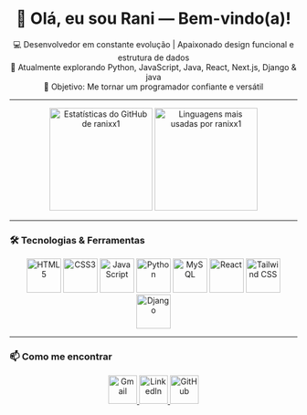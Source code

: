<div align="center">
  <h1>👋 Olá, eu sou Rani — Bem-vindo(a)!</h1>
  <p>
    💻 Desenvolvedor em constante evolução | Apaixonado design funcional e estrutura de dados<br>
    🌱 Atualmente explorando Python, JavaScript, Java, React, Next.js, Django & java <br>
    🎯 Objetivo: Me tornar um programador confiante e versátil
  </p>
</div>

---

<div align="center">
  <img height="180" src="https://github-readme-stats.vercel.app/api?username=ranixx1&include_all_commits=true&count_private=true&show_icons=true&line_height=20&title_color=7A7ADB&icon_color=2234AE&text_color=D3D3D3&bg_color=0,000000,130F40" alt="Estatísticas do GitHub de ranixx1" />
  <img height="180" src="https://github-readme-stats.vercel.app/api/top-langs/?username=ranixx1&layout=compact&langs_count=10&theme=tokyonight&locale=en&title_color=7A7ADB&icon_color=2234AE&text_color=D3D3D3&bg_color=0,000000,130F40" alt="Linguagens mais usadas por ranixx1" />
</div>

---

### 🛠️ Tecnologias & Ferramentas

<div align="center">
  <img src="https://img.icons8.com/color/48/html-5--v1.png" width="60" alt="HTML5" title="HTML5"/>
  <img src="https://img.icons8.com/color/48/css3.png" width="60" alt="CSS3" title="CSS3"/>
  <img src="https://static.vecteezy.com/system/resources/previews/027/127/560/original/javascript-logo-javascript-icon-transparent-free-png.png" width="60" alt="JavaScript" title="JavaScript"/>
  <img src="https://img.icons8.com/color/48/python--v1.png" width="60" alt="Python" title="Python"/>
  <img src="https://img.icons8.com/color/48/mysql-logo.png" width="60" alt="MySQL" title="MySQL"/>
  <img src="https://img.icons8.com/color/48/react-native.png" width="60" alt="React" title="React"/>
  <img src="https://img.icons8.com/color/48/tailwindcss.png" width="60" alt="Tailwind CSS" title="Tailwind CSS"/>
  <img src="https://img.icons8.com/color/48/django.png" width="60" alt="Django" title="Django"/>
</div>

---

### 📫 Como me encontrar

<div align="center">
  <a href="mailto:ranilton0706@gmail.com">
    <img src="https://img.icons8.com/color/48/gmail-new.png" width="50" alt="Gmail" title="Gmail"/>
  </a>
  <a href="https://www.linkedin.com/in/ranixx1" target="_blank">
    <img src="https://img.icons8.com/color/48/linkedin.png" width="50" alt="LinkedIn" title="LinkedIn"/>
  </a>
  <a href="https://github.com/ranixx1" target="_blank">
    <img src="https://img.icons8.com/color/48/github--v1.png" width="50" alt="GitHub" title="GitHub"/>
  </a>
</div>
